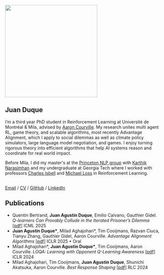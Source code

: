 <link rel="stylesheet"
      href="{{ '/assets/css/style.css' | relative_url }}">
<meta name="viewport" content="width=device-width, initial-scale=1">

<div class="paper">
  <img class="portrait"
         src="https://juanduquevan.github.io/docs/assets/IMG_0619.jpg" width="300">
    <div class="text">
  <div class="text">
    <h2><strong>Juan Duque</strong></h2>
    <p>I’m a third year PhD student in Reinforcement Learning at Université de Montréal & Mila, advised by <a href="https://scholar.google.com/citations?user=km6CP8cAAAAJ&hl=en">Aaron Courville</a>. My research unites multi agent RL, game theory, and scalable algorithms, most recently Advantage Alignment, which I apply to social dilemmas as well as climate policy simulators, large language model negotiation, and games. I enjoy turning rigorous theory into efficient algorithms that help AI systems reason and coordinate for real world impact.
    </p>
    <p>
    Before Mila, I did my master's at the <a href="https://princeton-nlp.github.io/">Princeton NLP group</a> with <a href="https://karthikncode.github.io//">Karthik Narasimhan</a> and my undergraduate at Georgia Tech where I worked with professors <a href="https://www.cc.gatech.edu/fac/Charles.Isbell/">Charles Isbell</a> and <a href="https://people.math.gatech.edu/~loss/">Michael Loss</a> in Reinforcement Learning.
    </p> 
    <br>
    <div class="menu">
      <a href="mailto: juanduquevan@gmail.com">Email</a> / <a href="https://juanduquevan.github.io/docs/assets/CV (23).pdf">CV</a> / <a href="https://github.com/jduquevan">GitHub</a> / <a href="https://www.linkedin.com/in/juan-duque/">LinkedIn</a>
    </div>
  </div>
</div>
<h2><strong>Publications</strong></h2>

<ul class="pub-list">

  <li class="paper-item">
    Quentin Bertrand, <strong>Juan Agustin Duque</strong>, Emilio Calvano, Gauthier Gidel.
    <em>Q-learners Can Provably Collude in the Iterated Prisoner’s Dilemma</em>
    <a href="https://arxiv.org/abs/2312.08484" target="_blank">[pdf]</a>
    <span class="badge icml">ICML 2025</span>
  </li>

  <li class="paper-item">
    <strong>Juan Agustin Duque*</strong>, Milad Aghajohari*, Tim Cooijmans, Razvan Ciuca,
    Tianyu Zhang, Gauthier Gidel, Aaron Courville.
    <em>Advantage Alignment Algorithms</em>
    <a href="https://arxiv.org/abs/2406.14662" target="_blank">[pdf]</a>
    <span class="badge iclr">ICLR 2025 &bull; Oral</span>
  </li>

  <li class="paper-item">
    Milad Aghajohari*, <strong>Juan Agustin Duque*</strong>, Tim Cooijmans, Aaron Courville.
    <em>LOQA: Learning with Opponent Q-Learning Awareness</em>
    <a href="https://openreview.net/pdf?id=FDQF6A1s6M" target="_blank">[pdf]</a>
    <span class="badge iclr">ICLR 2024</span>
  </li>

  <li class="paper-item">
    Milad Aghajohari, Tim Cooijmans, <strong>Juan Agustin Duque</strong>, Shunichi Akatsuka,
    Aaron Courville. <em>Best Response Shaping</em>
    <a href="https://drive.google.com/file/d/1b2WMNDo8Mrv0r3mNx5uxOTGfxGz1FX-8/view?usp=sharing"
       target="_blank">[pdf]</a>
    <span class="badge rlc">RLC 2024</span>
  </li>

</ul>
<br>
<br>

